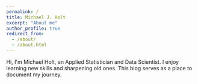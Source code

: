 ```yaml
---
permalink: /
title: Michael J. Holt
excerpt: "About me"
author_profile: true
redirect_from: 
  - /about/
  - /about.html
---
```


Hi, I'm Michael Holt, an Applied Statistician and Data Scientist.
I enjoy learning new skills and sharpening old ones. This blog serves as a place to document my journey.